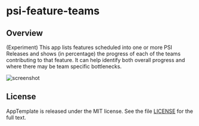 psi-feature-teams
=========================

## Overview

(Experiment) This app lists features scheduled into one or more PSI Releases and shows (in percentage) the progress of each of the teams contributing to that feature. It can help identify both overall progress and where there may be team specific bottlenecks.

![screenshot](https://raw.github.com/wrackzone/psi-feature-teams/master/screenshot.png)


## License

AppTemplate is released under the MIT license.  See the file [LICENSE](https://raw.github.com/RallyApps/AppTemplate/master/LICENSE) for the full text.
